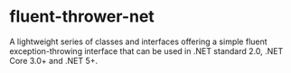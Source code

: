 # fluent-thrower-net
A lightweight series of classes and interfaces offering a simple fluent exception-throwing interface that can be used in .NET standard 2.0, .NET Core 3.0+ and .NET 5+.

